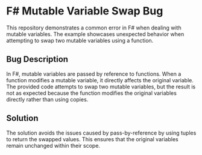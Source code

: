 # F# Mutable Variable Swap Bug

This repository demonstrates a common error in F# when dealing with mutable variables. The example showcases unexpected behavior when attempting to swap two mutable variables using a function.

## Bug Description

In F#, mutable variables are passed by reference to functions. When a function modifies a mutable variable, it directly affects the original variable. The provided code attempts to swap two mutable variables, but the result is not as expected because the function modifies the original variables directly rather than using copies.

## Solution

The solution avoids the issues caused by pass-by-reference by using tuples to return the swapped values. This ensures that the original variables remain unchanged within their scope.